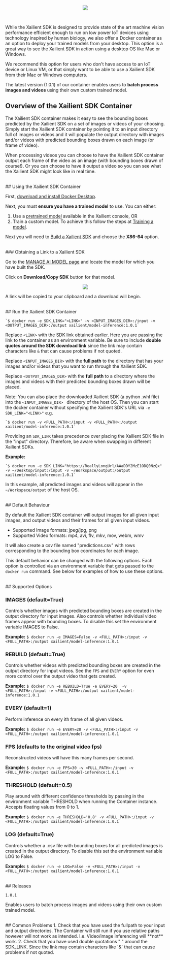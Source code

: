 <p align="center">
  <img src="../img/container/docker_xailient.png">
</p>
<br>

While the Xailient SDK is designed to provide state of the art machine vision performance efficient enough to run on
low power IoT devices using technology inspired by human biology, we also offer a Docker container as an option to
deploy your trained models from your desktop.
This option is a great way to see the Xailient SDK in action using a desktop OS like Mac or Windows.

We recommend this option for users who don't have access to an IoT device or Linux VM, or that simply want to be able to use a Xailient SDK from their Mac or Windows computers.

The latest version (1.0.1) of our container enables users to **batch process images and videos** using their own custom trained model.

## Overview of the Xailient SDK Container 

The Xailient SDK container makes it easy to see the bounding boxes predicted by the Xailient SDK on a set of images or videos
of your choosing. Simply start the Xailient SDK container by pointing it to an input directory full of images or videos and it will
populate the output directory with images and/or videos with predicted bounding boxes drawn on each image (or frame of video).

When processing videos you can choose to have the Xailient SDK container output each frame of the video as an image (with bounding
boxes drawn of course!). Or you can choose to have it output a video so you can see what the Xailient SDK might look like in
real time.

<br>
## Using the Xailient SDK Container

First, [download and install Docker Desktop](https://www.docker.com/products/docker-desktop).

Next, you must **ensure you have a trained model** to use.
You can either:

1. Use a [pretrained model](https://console.xailient.com/user/listModel) available in the Xailient console, OR
2. Train a custom model. To achieve this follow the steps at [Training a model](custom_models.md).

Next you will need to [Build a Xailient SDK](buildSdk.md) and choose the **X86-64** option.

<br>
### Obtaining a Link to a Xailient SDK

Go to the [MANAGE AI MODEL page](https://console.xailient.com/user/listModel) and locate the model for which you have built the SDK.

Click on __Download/Copy SDK__ button for that model. 

<p align="center">
<img src="../img/console/SDKBuildComplete.png" heigth=100>
</p>

A link will be copied to your clipboard and a download will begin.

<br>
## Run the Xailient SDK Container

    `$ docker run -e SDK_LINK="<LINK>" -v <INPUT_IMAGES_DIR>:/input -v <OUTPUT_IMAGES_DIR>:/output xailient/model-inference:1.0.1`

Replace `<LINK>` with the SDK link obtained earlier. Here you are passing the link to the container as an environment variable.
Be sure to include __double quotes around the SDK download link__ since the link may contain characters like `&` that can cause problems if not quoted.

Replace `<INPUT_IMAGES_DIR>` with the __full path__ to the directory that has your images and/or videos that you want to
run through the Xailient SDK.

Replace `<OUTPUT_IMAGES_DIR>` with the __full path__ to a directory where the images and videos with their predicted bounding
boxes drawn will be placed.

Note: You can also place the downloaded Xailient SDK (a python .whl file) into the `<INPUT_IMAGES_DIR> ` directory of the host OS.
 Then you can start the docker container without specifying the Xailient SDK's URL via `-e SDK_LINK="<LINK>"` e.g.

    `$ docker run -v <FULL_PATH>:/input -v <FULL_PATH>:/output xailient/model-inference:1.0.1`

Providing an `SDK_LINK` takes precedence over placing the Xailient SDK file in the "input" directory. Therefore, be aware when swapping in different Xailient SDKs.

**Example:**

    `$ docker run -e SDK_LINK="https://ReallyLongUrl/AAaDDY2MzE1ODQ0NzQx" -v ~/Desktop/input:/input -v ~/Workspace/output:/output xailient/model-inference:1.0.1`

In this example, all predicted images and videos will appear in the `~/Workspace/output` of the host OS.

<br>
## Default Behaviour

By default the Xailient SDK container will output images for all given input images, and output videos and their frames for all given input videos.

* Supported Image formats: jpeg/jpg, png
* Supported Video formats: mp4, avi, flv, mkv, mov, webm, wmv

It will also create a csv file named "predictions.csv" with rows corresponding to the bounding box coordinates for each image.

This default behavior can be changed with the following options. Each option is controlled via an environment variable that
gets passed to the `docker run` command. See below for examples of how to use these options.

<br>
## Supported Options

### IMAGES (default=True)
Controls whether images with predicted bounding boxes are created in the output directory for input images. Also controls whether individual video frames appear with bounding boxes.
To disable this set the environment variable IMAGES to False.

**Example:**
`$ docker run -e IMAGES=False -v <FULL_PATH>:/input -v <FULL_PATH>:/output xailient/model-inference:1.0.1`

### REBUILD (default=True)
Controls whether videos with predicted bounding boxes are created in the output directory for input videos.
See the `FPS` and `EVERY` option for even more control over the output video that gets created.

**Example:**
`$ docker run -e REBUILD=True -e EVERY=20  -v <FULL_PATH>:/input -v <FULL_PATH>:/output xailient/model-inference:1.0.1`

### EVERY (default=1)
Perform inference on every ith frame of all given videos.

**Example:**
`$ docker run -e EVERY=20 -v <FULL_PATH>:/input -v <FULL_PATH>:/output xailient/model-inference:1.0.1`

### FPS (defaults to the original video fps)
Reconstructed videos will have this many frames per second.

**Example:**
`$ docker run -e FPS=30 -v <FULL_PATH>:/input -v <FULL_PATH>:/output xailient/model-inference:1.0.1`

### THRESHOLD (default=0.5)
Play around with different confidence thresholds by passing in the environment variable THRESHOLD when running the Container instance. Accepts floating values from 0 to 1.

**Example:**
`$ docker run -e THRESHOLD='0.8' -v <FULL_PATH>:/input -v <FULL_PATH>:/output xailient/model-inference:1.0.1`

### LOG (default=True)
Controls whether a .csv file with bounding boxes for all predicted images is created in the output directory.
To disable this set the environment variable LOG to False.

**Example:**
`$ docker run -e LOG=False -v <FULL_PATH>:/input -v <FULL_PATH>:/output xailient/model-inference:1.0.1`

<br>
## Releases

`1.0.1`

Enables users to batch process images and videos using their own custom trained model.

<br>
## Common Problems
1. Check that you have used the fullpath to your input and output directories. The Container will still run if you use relative paths however will not work as intended. I.e. Video/image inferencing will **not** work.
2. Check that you have used double quotations " " around the SDK_LINK. Since the link may contain characters like `&` that can cause problems if not quoted.

